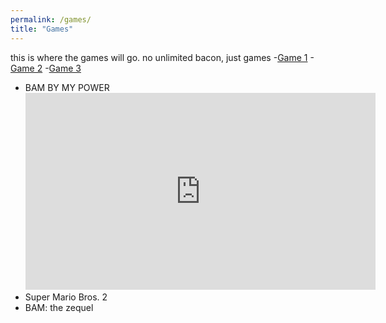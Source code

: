 ```yaml
---
permalink: /games/
title: "Games"
---
```


this is where the games will go. no unlimited bacon, just games
-[Game 1](/games/rainfall/)
-[Game 2](/games/truckernightfall/)
-[Game 3](/games/pikmin2d/)

- BAM
  BY MY POWER
  <iframe width="560" height="315" src="https://www.youtube.com/embed/9OZ-yNdKw3o?si=vs3jf1AZZGEoOICv" title="YouTube video player" frameborder="0" allow="accelerometer; autoplay; clipboard-write; encrypted-media; gyroscope; picture-in-picture; web-share" referrerpolicy="strict-origin-when-cross-origin" allowfullscreen></iframe>
- Super Mario Bros. 2
- BAM: the zequel

